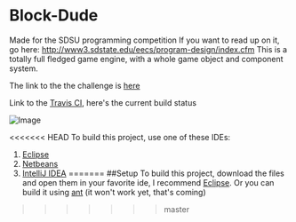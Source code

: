 Block-Dude
==========

Made for the SDSU programming competition
If you want to read up on it, go here: http://www3.sdstate.edu/eecs/program-design/index.cfm
This is a totally full fledged game engine, with a whole game object and component system.

The link to the the challenge is [here](http://www.sdstate.edu/eecs/program-design/upload/PDC-2015-Problem-Description.pdf)

Link to the [Travis CI](https://travis-ci.org/thomaslauer/Block-Dude), here's the current build status

![Image](https://travis-ci.org/thomaslauer/Block-Dude.svg?branch=master)

<<<<<<< HEAD
To build this project, use one of these IDEs:

1.  [Eclipse](https://eclipse.org/)
2.  [Netbeans](https://netbeans.org/)
3.  [IntelliJ IDEA](https://www.jetbrains.com/idea/)
=======
##Setup
To build this project, download the files and open them in your favorite ide, I recommend [Eclipse](https://eclipse.org). Or you can build it using [ant](http://ant.apache.org/) (it won't work yet, that's coming)
>>>>>>> master

